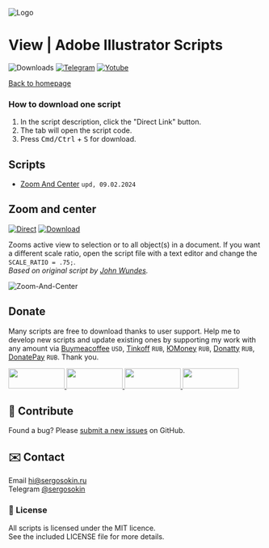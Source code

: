 ![Logo](https://i.ibb.co/mF018gV/emblem.png)

# View | Adobe Illustrator Scripts

![Downloads](https://img.shields.io/badge/Downloads-26k-27CF7D.svg) [![Telegram](https://img.shields.io/badge/Telegram%20Channel-%40aiscripts-0088CC.svg)](https://t.me/aiscripts) [![Yotube](https://img.shields.io/badge/Youtube-%40SergOsokinArt-FF0000.svg)](https://www.youtube.com/c/SergOsokinArt/videos)

[Back to homepage](../README.md)

### How to download one script 
1. In the script description, click the "Direct Link" button.
2. The tab will open the script code.
3. Press <kbd>Cmd/Ctrl</kbd> + <kbd>S</kbd> for download.

## Scripts
* [Zoom And Center](https://github.com/creold/illustrator-scripts/blob/master/md/View.md#zoom-and-center) `upd, 09.02.2024`

## Zoom and center
[![Direct](https://img.shields.io/badge/Direct%20Link-Zoom--and--center.jsx-FF6900.svg)](https://rebrand.ly/zoomnctr) [![Download](https://img.shields.io/badge/Download%20All-Zip%20archive-0088CC.svg)](https://bit.ly/2M0j95N)

Zooms active view to selection or to all object(s) in a document. If you want a different scale ratio, open the script file with a text editor and change the `SCALE_RATIO = .75;`.   
*Based on original script by [John Wundes](http://www.wundes.com/).*

![Zoom-And-Center](https://i.ibb.co/4Kqx7J1/demo-Zoom-And-Center.gif)

## Donate
Many scripts are free to download thanks to user support. Help me to develop new scripts and update existing ones by supporting my work with any amount via [Buymeacoffee] `USD`, [Tinkoff] `RUB`, [ЮMoney] `RUB`, [Donatty] `RUB`, [DonatePay] `RUB`. Thank you.

[Buymeacoffee]: https://www.buymeacoffee.com/aiscripts
[Tinkoff]: https://www.tinkoff.ru/rm/osokin.sergey127/SN67U9405/
[ЮMoney]: https://yoomoney.ru/to/410011149615582
[Donatty]: https://donatty.com/sergosokin
[DonatePay]: https://new.donatepay.ru/@osokin

<a href="https://www.buymeacoffee.com/aiscripts">
  <img width="111" height="40" src="https://i.ibb.co/0ssTJQ1/bmc-badge.png">
</a>

<a href="https://yoomoney.ru/to/410011149615582">
  <img width="111" height="40" src="https://i.ibb.co/wwrYWJ5/yoomoney-badge.png">
</a>

<a href="https://donatty.com/sergosokin">
  <img width="111" height="40" src="https://i.ibb.co/s61FGCn/donatty-badge.png">
</a>

<a href="https://new.donatepay.ru/@osokin">
  <img width="111" height="40" src="https://i.ibb.co/0KJ94ND/donatepay-badge.png">
</a>

## 🤝 Contribute

Found a bug? Please [submit a new issues](https://github.com/creold/illustrator-scripts/issues) on GitHub.

## ✉️ Contact
Email <hi@sergosokin.ru>  
Telegram [@sergosokin](https://t.me/sergosokin)

### 📝 License

All scripts is licensed under the MIT licence.  
See the included LICENSE file for more details.